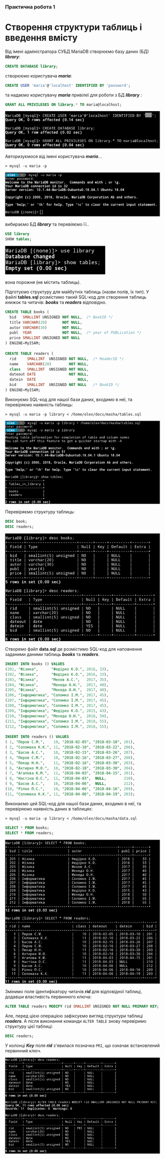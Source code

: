 ### Практична робота 1

Створення структури таблиць і введення вмісту
=============================================

Від імені адміністратора СУБД MariaDB cтворюємо базу даних (БД) **_library_**:

```sql
CREATE DATABASE library;
```
створюємо користувача **_maria_**:

```sql
CREATE USER 'maria'@'localhost' IDENTIFIED BY 'password';
```
та надаємо користувачу **_maria_** привілеї для роботи з БД **_library_** :

```sql
GRANT ALL PRIVILEGES ON library.* TO maria@localhost;
```
![pic 01](ms01.png)

Авторизуємося від імені користувача **_maria_**... 

    > mysql -u maria -p 

![pic 02](ms02.png)

вибираємо БД **_library_** та перевіяємо її..

```sql
USE library
SHOW tables;
```
![pic 03](ms03.png)

вона порожня (не містить таблиць).

Підготуємо структуру для майбутніх таблиць (назви полів, їх тип). У файлі **tables.sql** розмістимо такий SQL-код для створення таблиць книжок та читачів: **_books_** та **_readers_** відповідно.

```sql
CREATE TABLE books (
  bid   SMALLINT UNSIGNED NOT NULL,  /* BookID */
  title VARCHAR(20)       NOT NULL,
  autor VARCHAR(30)       NOT NULL,
  publ  YEAR              NOT NULL,  /* year of PUBLication */
  price SMALLINT UNSIGNED NOT NULL
) ENGINE=MyISAM;

CREATE TABLE readers (
  rid     SMALLINT  UNSIGNED NOT NULL,  /* ReaderID */
  name    VARCHAR(20)        NOT NULL,
  class   SMALLINT  UNSIGNED NOT NULL,
  dateout DATE               NOT NULL,
  datein  DATE                   NULL,
  bid     SMALLINT  UNSIGNED NOT NULL   /* BookID */
) ENGINE=MyISAM;
```
Виконуємо SQL-код для нашої бази даних, входимо в неї, та перевіряємо наявність таблиць:

    > mysql -u maria -p library < /home/olex/docs/masha/tables.sql

![pic 04](ms04.png)

Перевіряємо структуру таблиць:

```sql
DESC book;
DESC readers;
```
![pic 05](ms05.png)

Створемо файл **data.sql** де розмістимо SQL-код для наповнення заданими даними таблиць **_books_** та **_readers_**.

```sql
INSERT INTO books () VALUES
(201, "Фізика",      "Федірко К.О.", 2016, 33),
(202, "Фізика",      "Федірко К.О.", 2016, 33),
(203, "Фізика",      "Мехов А.С.",   2017, 35),
(204, "Фізика",      "Мехеда О.Н.",  2017, 40),
(205, "Фізика",      "Мехеда О.Н.",  2017, 40),
(206, "Iнформатика", "Соломко І.М.", 2017, 45),
(207, "Iнформатика", "Соломко І.М.", 2017, 45),
(208, "Iнформатика", "Соломко І.М.", 2017, 45),
(209, "Iнформатика", "Федірко К.О.", 2015, 43),
(210, "Iнформатика", "Мехеда О.Н.",  2018, 50),
(211, "Iнформатика", "Соломко І.М.", 2018, 55),
(212, "Iнформатика", "Соломко І.М.", 2018, 55);

INSERT INTO readers () VALUES
( 1, "Перов С.М.",    10, "2018-02-05", "2018-03-10", 201),
( 2, "Соломаха К.К.", 11, "2018-02-10", "2018-03-22", 206),
( 3, "Басов А.С.",    10, "2018-02-15", "2018-03-26", 207),
( 4, "Перов С.М.",    10, "2018-02-16", "2018-03-27", 208),
( 5, "Пекар Н.Н.",    11, "2018-02-16", "2018-03-30", 203),
( 6, "Ахтирко М.О.",  10, "2018-02-18", "2018-03-30", 204),
( 7, "Агапова К.М.",  11, "2018-04-03", "2018-04-15", 201),
( 8, "Настіна О.С.",  11, "2018-04-03",  NULL,        210),
( 9, "Басов А.С.",    10, "2018-04-06",  NULL,        212),
(10, "Ріпко П.С.",    10, "2018-04-06", "2018-04-16", 209),
(11, "Соломаха К.К.", 11, "2018-04-06", "2018-04-19", 203);
```

Виконаємо цей SQL-код для нашої бази даних, входимо в неї, та перевіряємо наявність даних в таблицях:

    > mysql -u maria -p library < /home/olex/docs/masha/data.sql

```sql
SELECT * FROM books;
SELECT * FROM readers;
```

![pic 07](ms07.png)

Змінимо поле ідентифікатору читачів **_rid_** для відповідної таблиці, додавши властивість первинного ключа:

```sql
ALTER TABLE readers MODIFY rid SMALLINT UNSIGNED NOT NULL PRIMARY KEY;
```
Але, перед цією операцією зафіксуємо вигляд структури таблиці **_readers_**. А після виконання команди `ALTER TABLE` знову перевіримо структуру цієї таблиці:

```sql
DESC readers;
```
У колонці  **_Key_** поля **_rid_** з'явилася позначка `PRI`, що означає встановлений первинний ключ.

![pic 08](ms08.png)

